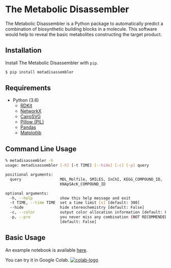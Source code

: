 # The Metabolic Disassembler

The Metabolic Disassembler is a Python package to automatically predict a combination of biosynthetic building blocks in a molecule. This software would help to reveal the basic metabolites constructing the target product.  


## Installation

Install The Metabolic Disassembler with `pip`.  
  
```bash
$ pip install metadisassembler
```

## Requirements

- Python (3.6)
  - [RDKit](https://www.rdkit.org)
  - [NetworkX](https://networkx.github.io/documentation/stable/)
  - [CairoSVG](https://cairosvg.org)
  - [Pillow (PIL)](https://pillow.readthedocs.io/en/stable/)
  - [Pandas](https://pandas.pydata.org)
  - [Matplotlib](https://matplotlib.org)

## Command Line Usage


```bash
% metadisassembler -h
usage: metadisassembler [-h] [-t TIME] [--hide] [-c] [-p] query

positional arguments:
  query                 MDL_Molfile, SMILES, InChI, KEGG_COMPOUND_ID,
                        KNApSAcK_COMPOUND_ID

optional arguments:
  -h, --help            show this help message and exit
  -t TIME, --time TIME  set a time limit [s] [default: 300]
  --hide                hide stereochemistry [default: False]
  -c, --color           output color allocation information [default: False]
  -p, --pro             you never miss any combination (NOT RECOMMENDED).
                        [default: False]
```

## Basic Usage
An example notebook is available [here](https://github.com/the-metabolic-disassembler/metadisassembler/blob/master/jupyter_usecase/basic_usage.ipynb).   
   
You can try it in Google Colab. [![colab-logo](https://colab.research.google.com/assets/colab-badge.svg)](https://colab.research.google.com/githubthe-metabolic-disassembler/metadisassembler/blob/master/jupyter_usecase/basic_usage_in_colab.ipynb)